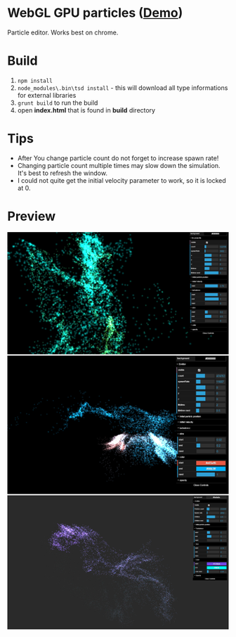 # WebGL GPU particles ([Demo](https://scthe.github.io/WebGL-GPU-particles/))

Particle editor. Works best on chrome.

# Build

1. `npm install`
2. `node_modules\.bin\tsd install` - this will download all type informations for external libraries
3. `grunt build` to run the build
4. open **index.html** that is found in **build** directory

# Tips

* After You change particle count do not forget to increase spawn rate!
* Changing particle count multiple times may slow down the simulation. It's best to refresh the window.
* I could not quite get the initial velocity parameter to work, so it is locked at 0.

# Preview

![sample2]
![sample1]
![sample3]

[sample1]:images/magic.jpg
[sample2]:images/random_net.jpg
[sample3]:images/trail2.jpg
